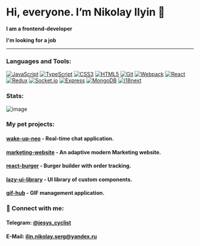 <h1>Hi, everyone. I’m Nikolay Ilyin 👋</h1>

<div>
  <p><b>I am a frontend-developer</b></p>
  <p><b>I'm looking for a job</b></p>
</div>

___

### Languages and Tools:
[![JavaScript](https://img.shields.io/badge/JavaScript-ES6-yellow?style=flat-square&logo=javascript)](https://developer.mozilla.org/en-US/docs/Web/JavaScript)
[![TypeScript](https://img.shields.io/badge/TypeScript-Next-blue?style=flat-square&logo=typescript)](https://www.typescriptlang.org/)
[![CSS3](https://img.shields.io/badge/CSS3-Styles-orange?style=flat-square&logo=css3)](https://developer.mozilla.org/en-US/docs/Web/CSS)
[![HTML5](https://img.shields.io/badge/HTML5-Markup-orange?style=flat-square&logo=html5)](https://developer.mozilla.org/en-US/docs/Web/HTML)
[![Git](https://img.shields.io/badge/Git-Version%20Control-red?style=flat-square&logo=git)](https://git-scm.com/)
[![Webpack](https://img.shields.io/badge/Webpack-Module%20Bundler-blueviolet?style=flat-square&logo=webpack)](https://webpack.js.org/)
[![React](https://img.shields.io/badge/React-Library-blue?style=flat-square&logo=react)](https://reactjs.org/)
[![Redux](https://img.shields.io/badge/Redux-State%20Management-purple?style=flat-square&logo=redux)](https://redux.js.org/)
[![Socket.io](https://img.shields.io/badge/Socket.io-Real--Time%20Communication-green?style=flat-square&logo=socket.io)](https://socket.io/)
[![Express](https://img.shields.io/badge/Express-Framework-yellow?style=flat-square&logo=express)](https://expressjs.com/)
[![MongoDB](https://img.shields.io/badge/MongoDB-Database-brightgreen?style=flat-square&logo=mongodb)](https://www.mongodb.com/)
[![i18next](https://img.shields.io/badge/i18next-Internationalization-red?style=flat-square)](https://www.i18next.com/)

### Stats:                                                                                                                                                                                                                                        
![image](https://www.codewars.com/users/jesus-cyclist/badges/small)
                                                                                                                                
### My pet projects:
<h4>
   <a href=https://github.com/jesus-cyclist/wake-up-neo>wake-up-neo</a>
    - Real-time chat application.
</h4> 
<h4>
   <a href=https://github.com/jesus-cyclist/marketing-website>marketing-website</a>
    - An adaptive modern Marketing website.
</h4> 
<h4>
   <a href=https://github.com/jesus-cyclist/react-burger>react-burger</a>
    - Burger builder with order tracking.
</h4>
<h4>
   <a href=https://github.com/jesus-cyclist/lazy-ui-library>lazy-ui-library</a>
    - UI library of custom components.
</h4>  
<h4>
   <a href=https://github.com/jesus-cyclist/gif-hub>gif-hub</a>
    - GIF management application.
</h4>  

                                                                                                                                
<div>
  <h3>🤝 Connect with me:</h3>
  <h4>Telegram: <a href=https://t.me/jesys_cyclist>@jesys_cyclist</a></h4>                                                                                                           
  <h4>E-Mail: <a href="mailto:ilin.nikolay.serg@yandex.ru">ilin.nikolay.serg@yandex.ru</a></h4>                                                                                                       
 </div>
<!---
--->
